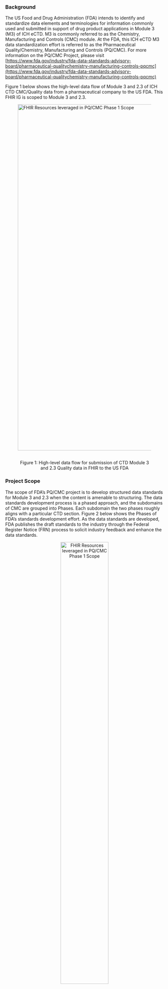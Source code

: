 ### Background

The US Food and Drug Administration (FDA) intends to identify and standardize data elements and terminologies for information commonly used and submitted in support of drug product applications in Module 3 (M3) of ICH eCTD. M3 is commonly referred to as the Chemistry, Manufacturing and Controls (CMC) module. At the FDA, this ICH eCTD M3 data standardization effort is referred to as the Pharmaceutical Quality/Chemistry, Manufacturing and Controls (PQ/CMC). For more information on the PQ/CMC Project, please visit [https://www.fda.gov/industry/fda-data-standards-advisory-board/pharmaceutical-qualitychemistry-manufacturing-controls-pqcmc](https://www.fda.gov/industry/fda-data-standards-advisory-board/pharmaceutical-qualitychemistry-manufacturing-controls-pqcmc)

Figure 1 below shows the high-level data flow of Module 3 and 2.3 of ICH CTD CMC/Quality data from a pharmaceutical company to the US FDA.  This FHIR IG is scoped to Module 3 and 2.3.

<figure>
  <img style="padding-top:0;padding-bottom:30px" width="1100px" src="figure1.png" alt="FHIR Resources leveraged in PQ/CMC Phase 1 Scope"/>
  <figcaption style="text-align: center">Figure 1: High-level data flow for submission of CTD Module 3 and 2.3 Quality data in FHIR to the US FDA</figcaption>
</figure>

### Project Scope

The scope of FDA’s PQ/CMC project is to develop structured data standards for Module 3 and 2.3 when the content is amenable to structuring.  The data standards development process is a phased approach, and the subdomains of CMC are grouped into Phases. Each subdomain the two phases roughly aligns with a particular CTD section.  Figure 2 below shows the Phases of FDA’s standards development effort.  As the data standards are developed, FDA publishes the draft standards to the industry through the Federal Register Notice (FRN) process to solicit industry feedback and enhance the data standards.


<figure>
  <center><img style="padding-top:0;padding-bottom:30px;width: 60%; margin: auto;"  src="figure2.png" alt="FHIR Resources leveraged in PQ/CMC Phase 1 Scope"/></center>
  <figcaption style="text-align: center">Figure 2: Data Standards development Phases</figcaption>
</figure>

#### IG Scope

This PQ/CMC FHIR IG is eventually intended to represent all the US FDA’s PQ/CMC data standards developed across all Phases.

- Overall, this FHIR IG is planned to follow an iterative approach, meaning that as new subdomains of the Phases & sections of eCTD M3 are structured and represented in FHIR, new FHIR profiles will be added to this IG to represent the content of those specific eCTD M3 sections.

-  In support of an iterative PQ/CMC IG approach, the Phases have been further grouped into implementable smaller groups called “Stages”.  For each iteration of this IG, FDA plans to ballot and publish in Stages.  Each new Stage will cover a particular set of subdomains/eCTD sections of the larger PQ/CMC domain.   For example, this first ballot is planned for HL7 **May 2024 ballot cycle** and is referred to as Stage 1.  This Stage 1 covers the following CTD sections:

    - Description and Composition of the Drug Product (eCTD 3.2.P.1)
    - General Substance Information (eCTD 3.2.S.1)
    - Control of Materials (eCTD 3.2.S.2.3)
    - Specification (eCTD 3.2.S.4.1; 3.2.P.4.1; 3.2.P.5.1)

-  In the future, FDA will add Stage 2 subdomains to this IG and will take Stage 2 subdomains to HL7 ballot, and so on.  Ballot dates for future Stages have not yet been finalized.

-  The FHIR Profiles defined in this IG are aligned with eCTD v 4.0.

-  The Stage 1 eCTD sections and FHIR Profiles are currently limited to the Solid Oral Dosage Form (SODF).
-  All co-packaged products that include Diluents are out of scope at this time.

**NOTE:** _When formally announced by FDA, the version(s) of this Implementation Guide specified by FDA will define the instructions for FHIR-based submissions of Pharmaceutical Quality, Chemistry, Manufacturing & Controls data to FDA._

#### HL7 Biomedical Research & Regulation (BR&R) Work Group 

The PQ/CMC Project is sponsored by the HL7 Biomedical Research and Regulation (BR&R) Work Group (WG). At HL7, this project is referred to as Pharmaceutical Quality. BR&R WG maintains a Confluence page for this project is here [https://confluence.hl7.org/display/BRR/Pharmaceutical+Quality+%28PQ%29+-+Regulatory+Use+Case](https://confluence.hl7.org/display/BRR/Pharmaceutical+Quality+%28PQ%29+-+Regulatory+Use+Case)

There is another project in HL7 BR&R that covers the same domain of Pharmaceutical Quality.  That project’s focus is on data exchanges of CMC data that is internal to biopharmaceutical companies.  It is often referred to as Pharmaceutical Quality (Industry).  BR&R WG Confluence page for this Industry project is here [https://confluence.hl7.org/display/BRR/Pharmaceutical+Quality+%28PQ%29+-+Industry+Use+Case](https://confluence.hl7.org/display/BRR/Pharmaceutical+Quality+%28PQ%29+-+Industry+Use+Case)


### IG Overview

#### FHIR Resources and Profiles

Version 1.0.0 of the PQ/CMC IG is bound to FHIR R5. It consists of four FHIR bundle profiles that are scoped to the FDA PQ/CMC Phase 1, Stage 1 requirements and are aligned with sections of Module 3 of ICH eCTD version 4.0 as indicated by the profile name. Phase 1, Stage 1 is based on these four FHIR bundle profiles are composed from eight Resources in FHIR followed by a asterisk. The FHIR resources leveraged in all of Phase 1 are listed below and represented in Figure 3 below.

Note: The first 2 FHIR Resources – Bundle and Composition are organizational profiles used to package the content/domain resources. 

1.       Bundle *
2.       Composition *
3.       DiagnosticReport
4.       Ingredient *
5.       Medication
6.       MedicinalProductDefinition *
7.       Observation
8.       Organization *
9.       PlanDefinition *
10.   ResearchStudy
11.   Substance
12.   SubstanceDefinition *
13.   ManufacturedItemDefinition *

{::options parse_block_html="false" /}
<figure>
  <img style="padding-top:0;padding-bottom:30px" width="1200px" src="figure3.png" alt="FHIR Resources leveraged in PQ/CMC Phase 1 Scope"/>
  <figcaption style="text-align: center">Figure 3: PQ/CMC Phase 1 Scope FHIR Resources</figcaption>
</figure>

{::options parse_block_html="true" /}

#### PQ/CMC FHIR Profiles

As mentioned above, the PQ/CMC project Phase 1 structured data requirements are represented in the PQ/CMC FHIR IG. These Profiles have been designed at the boundary of the leaf-level sections of Module 3 of eCTD v 4.0. The table below contains a mapping of the FHIR Profiles to the Phase 1 requirements. The PQ/CMC FHIR profiles can be accessed through the “eCTD Profiles” menu in the main bar at the top of this page.

<table>
  <tr>
   <td><strong>No.</strong>
   </td>
   <td><strong>PQ/CMC FHIR Profile Name</strong>
   </td>
   <td><strong>eCTD Module 3 Section</strong>
   </td>
  </tr>
  <tr>
   <td>1
   </td>
   <td>Product Description and Composition of the Drug Product
   </td>
   <td>3.2.P.1.0
   </td>
  </tr>
  <tr>
   <td>2
   </td>
   <td>Product Batch Formula
   </td>
   <td>3.2.P.3.2
   </td>
  </tr>
  <tr>
   <td>3
   </td>
   <td>Product Characterisation of Impurities
   </td>
   <td>3.2.P.5.5
   </td>
  </tr>
  <tr>
   <td>4
   </td>
   <td>Product Container Closure
   </td>
   <td>3.2.P.7.0
   </td>
  </tr>
  <tr>
   <td>5
   </td>
   <td>Substance General Information
   </td>
   <td>3.2.S.1.0
   </td>
  </tr>
  <tr>
   <td>6
   </td>
   <td>Substance Control of Materials
   </td>
   <td>3.2.S.2.3
   </td>
  </tr>
  <tr>
   <td>7
   </td>
   <td>Substance Characterisation
   </td>
   <td>3.2.S.3
   </td>
  </tr>
  <tr>
   <td>8
   </td>
   <td>Substance Container Closure System
   </td>
   <td>3.2.S.6.0
   </td>
  </tr>
  <tr>
   <td>9
   </td>
   <td>Specification
   </td>
   <td>3.2.S.4.1; 3.2.P.4.1; 3.2.P.5.1
   </td>
  </tr>
  <tr>
   <td>10
   </td>
   <td>Batch Analyses
   </td>
   <td>3.2.S.4.4; 3.2.P.5.4
   </td>
  </tr>
  <tr>
   <td>11
   </td>
   <td>Stability Summary
   </td>
   <td>3.2.S.7.1; 3.2.P.8.1
   </td>
  </tr>
  <tr>
   <td>12
   </td>
   <td>Stability Data
   </td>
   <td>3.2.S.7.3; 3.2.P.8.3
   </td>
  </tr>
</table>


#### Credits

The development of this Implementation Guide is an initiative funded by the US FDA.

- Primary IG authors: 
    - Catherine Hosage Norman (mailto: chn@module3solutions.com)
    - Smita Hastak (mailto: shastak@samvit-solutions.com)
    - Lisa-Marie Schick (mailto: lschick@samvit-solutions.com)
    - Bill Friggle (mailto: wfriggle@samvit-solutions.com)
    - Christopher Norman (mailto: chris@module3solutions.com)

- Program Management:
	- Scott Gordon (mailto: [pq-cmc@fda.hhs.gov](mailto:pq-cmc@fda.hhs.gov))
  - Josiah Tindor (IBM PM)
  
At HL7, The the PQ/CMC Projects is Sponsored sponsored by the HL7 Biomedical Research & Regulation (BR&R) work Work groupGroup.

#### IP Statements
{% include ip-statements.xhtml %} 

#### Dependencies
{% include dependency-table.xhtml %}

#### Globals
{% include globals-table.xhtml %}
